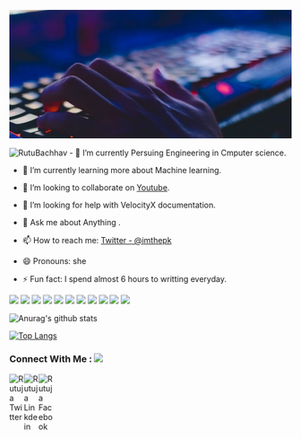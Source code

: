 

![Software Engineer](https://github.com/RutuBachhav/RutuBachhav/blob/main/pexels-photo-735911.jpeg)

 <img src="https://komarev.com/ghpvc/?username=RutuBachhavt&label=Views&color=blue&style=plastic" alt="RutuBachhav" />
- 🔭 I’m currently Persuing Engineering in Cmputer science.

- 🌱 I’m currently learning more about Machine learning.

- 👯 I’m looking to collaborate on [Youtube](https://youtube.com/mtechviral).

- 🤔 I’m looking for help with VelocityX documentation.

- 💬 Ask me about Anything .

- 📫 How to reach me: [Twitter - @imthepk](https://twitter.com/Rutuja46286019) 

- 😄 Pronouns: she

- ⚡ Fun fact: I spend almost 6 hours to writting everyday.





<img src="https://img.shields.io/badge/c++%20-%2300599C.svg?&style=for-the-badge&logo=c%2B%2B&logoColor=black">   <img src="https://img.shields.io/badge/python%20-%2314354C.svg?&style=for-the-badge&logo=python&logoColor=FFD43B">   <img src="https://img.shields.io/badge/java%20-%2300599C.svg?&style=for-the-badge&logo=java&logoColor=white">   <img src="https://img.shields.io/badge/html5%20-%23E34F26.svg?&style=for-the-badge&logo=html5&logoColor=white">   <img src="https://img.shields.io/badge/css3%20-%231572B6.svg?&style=for-the-badge&logo=css3&logoColor=white">   <img src="https://img.shields.io/badge/bootstrap%20-%23563D7C.svg?&style=for-the-badge&logo=bootstrap&logoColor=white">   <img src="https://img.shields.io/badge/javascript%20-%23323330.svg?&style=for-the-badge&logo=javascript&logoColor=%23F7DF1E">   <img src="https://img.shields.io/badge/mysql%20-%2300599C.svg?&style=for-the-badge&logo=mysql&logoColor=white">   <img  src="https://img.shields.io/badge/sublime text%20-%2320232a.svg?&style=for-the-badge&logo=sublime-text&logoColor=FF9800">   <img src="http://img.shields.io/badge/-VS%20Code-000000?style=for-the-badge&logo=Visual-studio-code&logoColor=blue">   <img src="http://img.shields.io/badge/github-000000?style=for-the-badge&logo=github&logoColor=white">   


![Anurag's github stats](https://github-readme-stats.vercel.app/api?username=RutuBachhav&show_icons=true&theme=react)



[![Top Langs](https://github-readme-stats.vercel.app/api/top-langs/?username=RutuBachhav&layout=compact)](https://github.com/anuraghazra/github-readme-stats&bg_color=191919)

### Connect With Me : <img src="https://media.giphy.com/media/LnQjpWaON8nhr21vNW/giphy.gif" width="60">


<a href="https://twitter.com/Rutuja46286019">
  <img align="left" alt="Rutuja Twitter" width="26px" src="https://cdn.jsdelivr.net/npm/simple-icons@v3/icons/twitter.svg" />
</a>
<a href="https://www.linkedin.com/in/rutuja-bachhav-9499981b1/">
  <img align="left" alt="Rutuja Linkdein" width="26px" src="https://cdn.jsdelivr.net/npm/simple-icons@v3/icons/linkedin.svg" />
</a>
<a href="https://www.facebook.com/rutuja.bachhav.102/">
  <img align="left" alt="Rutuja Facebook" width="26px" src="https://cdn.jsdelivr.net/npm/simple-icons@v3/icons/facebook.svg" />
</a>

